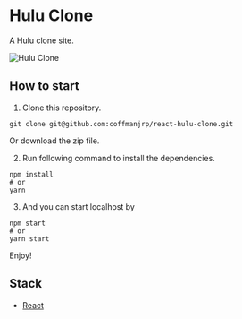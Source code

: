 # Hulu Clone

A Hulu clone site.

![Hulu Clone](https://res.cloudinary.com/coffmanjrp-dev/image/upload/v1643306197/coffmanjrp.io/hulu_clone_0902088058.png)

## How to start

1. Clone this repository.

```
git clone git@github.com:coffmanjrp/react-hulu-clone.git
```

Or download the zip file.

2. Run following command to install the dependencies.

```
npm install
# or
yarn
```

3. And you can start localhost by

```
npm start
# or
yarn start
```

Enjoy!

## Stack

- [React](https://reactjs.org/)
